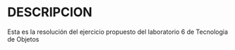 # DESCRIPCION
Esta es la resolución del ejercicio propuesto del laboratorio 6 de Tecnologia de Objetos
